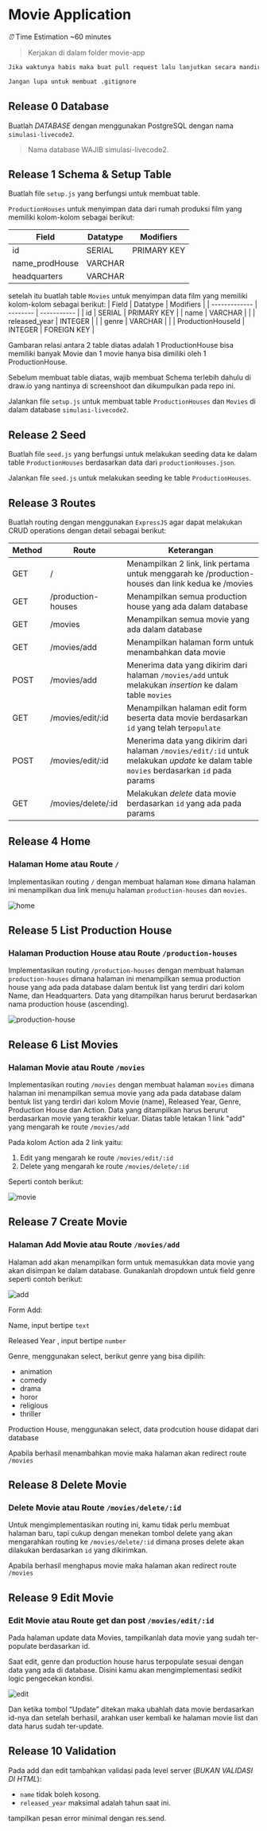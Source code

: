 # Movie Application

_⏰_ Time Estimation ~60 minutes

> Kerjakan di dalam folder movie-app

```txt
Jika waktunya habis maka buat pull request lalu lanjutkan secara mandiri, serta coba fitur yang belum selesai

Jangan lupa untuk membuat .gitignore 
```

## Release 0 Database
Buatlah *DATABASE* dengan menggunakan PostgreSQL dengan nama `simulasi-livecode2`.
> Nama database WAJIB simulasi-livecode2.

## Release 1 Schema & Setup Table
Buatlah file `setup.js` yang berfungsi untuk membuat table.

`ProductionHouses` untuk menyimpan data dari rumah produksi film yang memiliki kolom-kolom sebagai berikut:

| Field         | Datatype | Modifiers   |
| ------------- | -------- | ----------- |
| id            | SERIAL   | PRIMARY KEY |
| name_prodHouse| VARCHAR  |             |
| headquarters  | VARCHAR  |             |

setelah itu buatlah table `Movies` untuk menyimpan data film yang memiliki kolom-kolom sebagai berikut:
| Field         | Datatype | Modifiers   |
| ------------- | -------- | ----------- |
| id            | SERIAL   | PRIMARY KEY |
| name          | VARCHAR  |             |
| released_year | INTEGER  |             |
| genre         | VARCHAR  |             |
| ProductionHouseId  | INTEGER  | FOREIGN KEY            |

Gambaran relasi antara 2 table diatas adalah 1 ProductionHouse bisa memiliki banyak Movie dan 1 movie hanya bisa dimiliki oleh 1 ProductionHouse.

Sebelum membuat table diatas, wajib membuat Schema terlebih dahulu di draw.io yang nantinya di screenshoot dan dikumpulkan pada repo ini. 

Jalankan file `setup.js` untuk membuat table `ProductionHouses` dan `Movies` di dalam database `simulasi-livecode2`.

## Release 2 Seed
Buatlah file `seed.js` yang berfungsi untuk melakukan seeding data ke dalam table `ProductionHouses` berdasarkan data dari `productionHouses.json`.

Jalankan file `seed.js` untuk melakukan seeding ke table `ProductionHouses`.

## Release 3 Routes

Buatlah routing dengan menggunakan `ExpressJS` agar dapat melakukan CRUD operations dengan detail sebagai berikut:

| Method | Route             | Keterangan                                                                                                               |
| ------ | ----------------- | ------------------------------------------------------------------------------------------------------------------------ |
| GET    | /                 | Menampilkan 2 link, link pertama untuk menggarah ke /production-houses dan link kedua ke /movies                                                                        |
| GET    | /production-houses                 | Menampilkan semua production house yang ada dalam database                                                                        |
| GET    | /movies        | Menampilkan semua movie yang ada dalam database                                                                    |
| GET    | /movies/add     | Menampilkan halaman form untuk menambahkan data movie                                                                  |
| POST   | /movies/add     | Menerima data yang dikirim dari halaman `/movies/add` untuk melakukan _insertion_ ke dalam table `movies`            |
| GET    | /movies/edit/:id     | Menampilkan halaman edit form beserta data movie berdasarkan `id` yang telah ter`populate`                                                                  |
| POST   | /movies/edit/:id     | Menerima data yang dikirim dari halaman `/movies/edit/:id` untuk melakukan _update_ ke dalam table `movies` berdasarkan `id` pada params            |
| GET    | /movies/delete/:id | Melakukan _delete_ data movie berdasarkan `id` yang ada pada params                                                      |


## Release 4 Home
### Halaman Home atau Route `/`
Implementasikan routing `/` dengan membuat halaman `Home` dimana halaman ini menampilkan dua link menuju halaman `production-houses` dan `movies`.

![home](./assets/home.png "home")

## Release 5 List Production House
### Halaman Production House atau Route `/production-houses`
Implementasikan routing `/production-houses` dengan membuat halaman `production-houses` dimana halaman ini menampilkan semua production house yang ada pada database dalam bentuk list yang terdiri dari kolom Name, dan Headquarters. Data yang ditampilkan harus berurut berdasarkan nama production house (ascending).

![production-house](./assets/production-house-index.png "production-house")

## Release 6 List Movies
### Halaman Movie atau Route `/movies`
Implementasikan routing `/movies` dengan membuat halaman `movies` dimana halaman ini menampilkan semua movie yang ada pada database dalam bentuk list yang terdiri dari kolom Movie (name), Released Year, Genre, Production House dan Action. Data yang ditampilkan harus berurut berdasarkan movie yang terakhir keluar. Diatas table letakan 1 link "add" yang mengarah ke route `/movies/add`

Pada kolom Action ada 2 link yaitu:
1. Edit yang mengarah ke route `/movies/edit/:id`
1. Delete yang mengarah ke route `/movies/delete/:id`

Seperti contoh berikut:

![movie](./assets/movie-list.png "movie")

## Release 7 Create Movie
### Halaman Add Movie atau Route `/movies/add`
Halaman add akan menampilkan form untuk memasukkan data movie yang akan disimpan ke dalam database. Gunakanlah dropdown untuk field genre seperti contoh berikut:

![add](./assets/movie-add.png "add")

Form Add:

Name, input bertipe `text`

Released Year , input bertipe `number`

Genre, menggunakan select, berikut genre yang bisa dipilih:
- animation
- comedy
- drama
- horor
- religious
- thriller

Production House, menggunakan select, data prodcution house didapat dari database 

Apabila berhasil menambahkan movie maka halaman akan redirect route `/movies`


## Release 8 Delete Movie
### Delete Movie atau Route `/movies/delete/:id`
Untuk mengimplementasikan routing ini, kamu tidak perlu membuat halaman baru, tapi cukup dengan menekan tombol delete yang akan mengarahkan routing ke `/movies/delete/:id` dimana proses delete akan dilakukan berdasarkan `id` yang dikirimkan. 

Apabila berhasil menghapus movie maka halaman akan redirect route `/movies`

## Release 9 Edit Movie
### Edit Movie atau Route get dan post `/movies/edit/:id`
Pada halaman update data Movies, tampilkanlah data movie yang sudah ter-populate berdasarkan id.

Saat edit, genre dan production house harus terpopulate sesuai dengan data yang ada di database. Disini kamu akan mengimplementasi sedikit logic pengecekan kondisi.

![edit](./assets/movie-edit.png "edit")

Dan ketika tombol “Update” ditekan maka ubahlah data movie berdasarkan id-nya dan setelah berhasil, arahkan user kembali ke halaman movie list dan data harus sudah ter-update.


## Release 10 Validation
Pada add dan edit tambahkan validasi pada level server (*BUKAN VALIDASI DI HTML*):
- `name` tidak boleh kosong.
- `released_year` maksimal adalah tahun saat ini.

tampilkan pesan error minimal dengan res.send.
